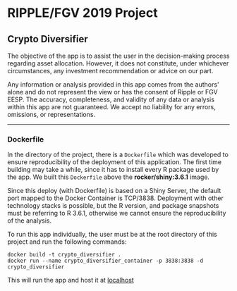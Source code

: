 # RIPPLE/FGV 2019 Project

## Crypto Diversifier

The objective of the app is to assist the user in the decision-making process regarding asset allocation. However, it does not constitute, under whichever circumstances, any investment recommendation or advice on our part.

Any information or analysis provided in this app comes from the authors’ alone and do not represent the view or has the consent of Ripple or FGV EESP. The accuracy, completeness, and validity of any data or analysis within this app are not guaranteed. We accept no liability for any errors, omissions, or representations.

---

### Dockerfile

In the directory of the project, there is a `Dockerfile` which was developed to ensure reproducibility of the deployment of this application. The first time building may take a while, since it has to install every R package used by the app. We built this `Dockerfile` above the __rocker/shiny:3.6.1__ image.

Since this deploy (with Dockerfile) is based on a Shiny Server, the default port mapped to the Docker Container is TCP/3838. Deployment with other technology stacks is possible, but the R version, and package snapshots must be referring to R 3.6.1, otherwise we cannot ensure the reproducibility of the analysis.

To run this app individually, the user must be at the root directory of this project and run the following commands:

```shell
docker build -t crypto_diversifier .
docker run --name crypto_diversifier_container -p 3838:3838 -d crypto_diversifier
```

This will run the app and host it at [localhost](http://localhost:3838/diversified_crypto)
